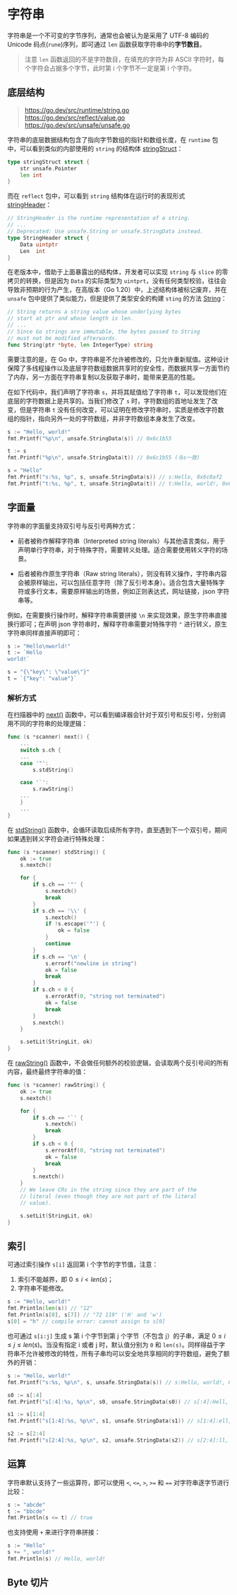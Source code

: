 # 字符串

字符串是一个不可变的字节序列，通常也会被认为是采用了 UTF-8 编码的 Unicode 码点(`rune`)序列，即可通过 `len` 函数获取字符串中的**字节数目**。
> 注意 `len` 函数返回的不是字符数目，在填充的字符为非 ASCII 字符时，每个字符会占据多个字节，此时第 i 个字节不一定是第 i 个字符。

## 底层结构

> <https://go.dev/src/runtime/string.go>
> <https://go.dev/src/reflect/value.go>
> <https://go.dev/src/unsafe/unsafe.go>

字符串的底层数据结构包含了指向字节数组的指针和数组长度，在 `runtime` 包中，可以看到类似的内部使用的 `string` 的结构体 [stringStruct](https://github.com/golang/go/blob/960fa9bf66139e535d89934f56ae20a0e679e203/src/runtime/string.go#L232)：

```go
type stringStruct struct {
    str unsafe.Pointer
    len int
}
```

而在 `reflect` 包中，可以看到 `string` 结构体在运行时的表现形式 [stringHeader](https://github.com/golang/go/blob/960fa9bf66139e535d89934f56ae20a0e679e203/src/reflect/value.go#L2832)：

```go
// StringHeader is the runtime representation of a string.
// ...
// Deprecated: Use unsafe.String or unsafe.StringData instead.
type StringHeader struct {
    Data uintptr
    Len  int
}
```

在老版本中，借助于上面暴露出的结构体，开发者可以实现 `string` 与 `slice` 的零拷贝的转换，但是因为 `Data` 的实际类型为 `uintprt`，没有任何类型校验，往往会导致非预期的行为产生，在高版本（Go 1.20）中，上述结构体被标记废弃，并在 `unsafe` 包中提供了类似能力，但是提供了类型安全的构建 `sting` 的方法 [String](https://github.com/golang/go/blob/960fa9bf66139e535d89934f56ae20a0e679e203/src/unsafe/unsafe.go#L262)：

```go
// String returns a string value whose underlying bytes
// start at ptr and whose length is len.
// ...
// Since Go strings are immutable, the bytes passed to String
// must not be modified afterwards.
func String(ptr *byte, len IntegerType) string
```

需要注意的是，在 Go 中，字符串是不允许被修改的，只允许重新赋值。这种设计保障了多线程操作以及底层字符数组数据共享时的安全性，而数据共享一方面节约了内存，另一方面在字符串复制以及获取子串时，能带来更高的性能。

在如下代码中，我们声明了字符串 `s`，并将其赋值给了字符串 `t`，可以发现他们在底层的字符数据上是共享的。当我们修改了 `s` 时，字符数组的首地址发生了改变，但是字符串 `t` 没有任何改变，可以证明在修改字符串时，实质是修改字符数组的指针，指向另外一处的字符数组，并非字符数组本身发生了改变。

```go
s := "Hello, world!"
fmt.Printf("%p\n", unsafe.StringData(s)) // 0x6c1b55

t := s
fmt.Printf("%p\n", unsafe.StringData(t)) // 0x6c1b55 (与s一致)

s = "Hello"
fmt.Printf("s:%s, %p", s, unsafe.StringData(s)) // s:Hello, 0x6c0af2
fmt.Printf("t:%s, %p", t, unsafe.StringData(t)) // t:Hello, world!, 0x6c1b55
```

## 字面量

字符串的字面量支持双引号与反引号两种方式：

- 前者被称作解释字符串（Interpreted string literals）与其他语言类似，用于声明单行字符串，对于特殊字符，需要转义处理。适合需要使用转义字符的场景。

- 后者被称作原生字符串（Raw string literals），则没有转义操作，字符串内容会被原样输出，可以包括任意字符（除了反引号本身）。适合包含大量特殊字符或多行文本，需要原样输出的场景，例如正则表达式，网址链接，json 字符串等。

例如，在需要换行操作时，解释字符串需要拼接 `\n` 来实现效果，原生字符串直接换行即可；在声明 json 字符串时，解释字符串需要对特殊字符 `"` 进行转义，原生字符串同样直接声明即可：

```go
s := "Hello\nworld!"
t := `Hello
world!`

s = "{\"key\": \"value\"}"
t = `{"key": "value"}`
```

### 解析方式

在扫描器中的 [next()](https://github.com/golang/go/blob/960fa9bf66139e535d89934f56ae20a0e679e203/src/cmd/compile/internal/syntax/scanner.go#L88) 函数中，可以看到编译器会针对于双引号和反引号，分别调用不同的字符串的处理逻辑：

```go
func (s *scanner) next() {
    ...
    switch s.ch {
    ...
    case '"': 
        s.stdString()

    case '`': 
        s.rawString()
    ...
    }
    ...
}
```

在 [stdString()](https://github.com/golang/go/blob/960fa9bf66139e535d89934f56ae20a0e679e203/src/cmd/compile/internal/syntax/scanner.go#L674) 函数中，会循环读取后续所有字符，直至遇到下一个双引号，期间如果遇到转义字符会进行特殊处理：

```go
func (s *scanner) stdString() {
    ok := true
    s.nextch()

    for {
        if s.ch == '"' {
            s.nextch()
            break
        }
        if s.ch == '\\' {
            s.nextch()
            if !s.escape('"') {
                ok = false
            }
            continue
        }
        if s.ch == '\n' {
            s.errorf("newline in string")
            ok = false
            break
        }
        if s.ch < 0 {
            s.errorAtf(0, "string not terminated")
            ok = false
            break
        }
        s.nextch()
    }

    s.setLit(StringLit, ok)
}
```

在 [rawString()](https://github.com/golang/go/blob/960fa9bf66139e535d89934f56ae20a0e679e203/src/cmd/compile/internal/syntax/scanner.go#L706C19-L706C30) 函数中，不会做任何额外的校验逻辑，会读取两个反引号间的所有内容，最终最终字符串的值：

```go
func (s *scanner) rawString() {
    ok := true
    s.nextch()

    for {
        if s.ch == '`' {
            s.nextch()
            break
        }
        if s.ch < 0 {
            s.errorAtf(0, "string not terminated")
            ok = false
            break
        }
        s.nextch()
    }
    // We leave CRs in the string since they are part of the
    // literal (even though they are not part of the literal
    // value).

    s.setLit(StringLit, ok)
}
```

## 索引

可通过索引操作 `s[i]` 返回第 i 个字节的字节值，注意：

  1. 索引不能越界，即 $0 \leq i < len(s)$；
  2. 字符串不能修改。

```go
s := "Hello, world!"
fmt.Println(len(s)) // "12"
fmt.Println(s[0], s[7]) // "72 119" ('H' and 'w')
s[0] = "h" // compile error: cannot assign to s[0]
```

也可通过 `s[i:j]` 生成 s 第 i 个字节到第 j 个字节（不包含 j）的子串，满足 $0 \leq i \leq j \leq len(s)$。当没有指定 i 或者 j 时，默认值分别为 `0` 和 `len(s)`。同样得益于字符串不允许被修改的特性，所有子串均可以安全地共享相同的字符数组，避免了额外的开销：

```go
s := "Hello, world!"
fmt.Printf("s:%s, %p\n", s, unsafe.StringData(s)) // s:Hello, world!, 0x281b56

s0 := s[:4]
fmt.Printf("s[:4]:%s, %p\n", s0, unsafe.StringData(s0)) // s[:4]:Hell, 0x281b56 (与s一致)

s1 := s[1:4]
fmt.Printf("s[1:4]:%s, %p\n", s1, unsafe.StringData(s1)) // s[1:4]:ell, 0x281b57 (偏移量为 57-56=1)

s2 := s[2:4]
fmt.Printf("s[2:4]:%s, %p\n", s2, unsafe.StringData(s2)) // s[2:4]:ll, 0x281b58 (偏移量为 58-56=2)
```

## 运算

字符串默认支持了一些运算符，即可以使用 `<`, `<=`, `>`, `>=` 和 `==` 对字符串逐字节进行比较：

```go
s := "abcde"
t := "bbcde"
fmt.Println(s <= t) // true
```

也支持使用 `+` 来进行字符串拼接：

```go
s := "Hello"
s += ", world!"
fmt.Println(s) // Hello, world!
```

## Byte 切片
